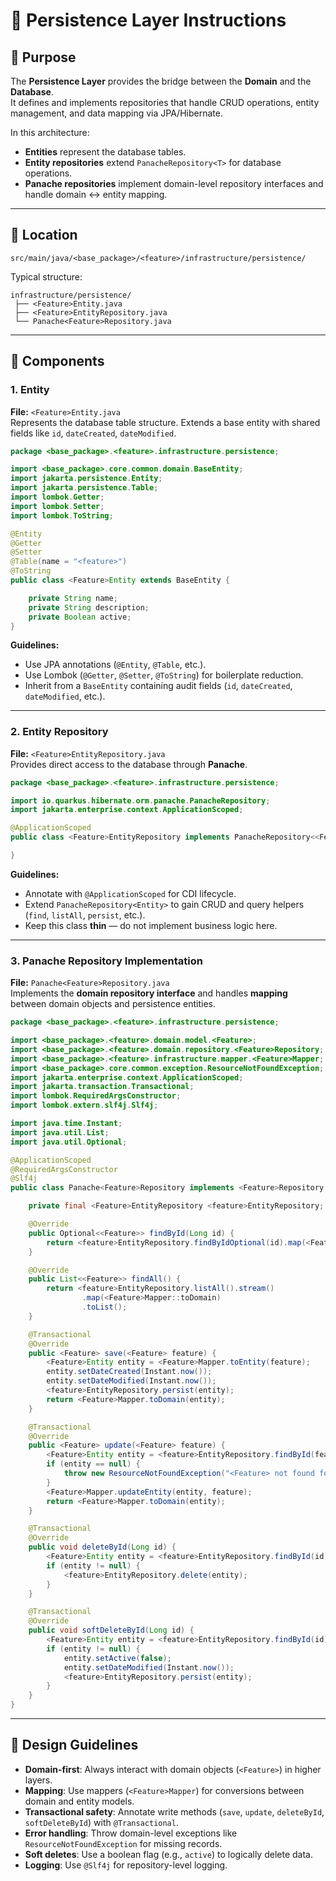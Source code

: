 # 🧱 Persistence Layer Instructions

## 🎯 Purpose
The **Persistence Layer** provides the bridge between the **Domain** and the **Database**.  
It defines and implements repositories that handle CRUD operations, entity management, and data mapping via JPA/Hibernate.

In this architecture:
- **Entities** represent the database tables.
- **Entity repositories** extend `PanacheRepository<T>` for database operations.
- **Panache repositories** implement domain-level repository interfaces and handle domain ↔ entity mapping.

---

## 📁 Location
```
src/main/java/<base_package>/<feature>/infrastructure/persistence/
```

Typical structure:
```
infrastructure/persistence/
 ├── <Feature>Entity.java
 ├── <Feature>EntityRepository.java
 └── Panache<Feature>Repository.java
```

---

## 🧩 Components

### 1. Entity
**File:** `<Feature>Entity.java`  
Represents the database table structure. Extends a base entity with shared fields like `id`, `dateCreated`, `dateModified`.

```java
package <base_package>.<feature>.infrastructure.persistence;

import <base_package>.core.common.domain.BaseEntity;
import jakarta.persistence.Entity;
import jakarta.persistence.Table;
import lombok.Getter;
import lombok.Setter;
import lombok.ToString;

@Entity
@Getter
@Setter
@Table(name = "<feature>")
@ToString
public class <Feature>Entity extends BaseEntity {

    private String name;
    private String description;
    private Boolean active;
}
```

**Guidelines:**
- Use JPA annotations (`@Entity`, `@Table`, etc.).
- Use Lombok (`@Getter`, `@Setter`, `@ToString`) for boilerplate reduction.
- Inherit from a `BaseEntity` containing audit fields (`id`, `dateCreated`, `dateModified`, etc.).

---

### 2. Entity Repository
**File:** `<Feature>EntityRepository.java`  
Provides direct access to the database through **Panache**.

```java
package <base_package>.<feature>.infrastructure.persistence;

import io.quarkus.hibernate.orm.panache.PanacheRepository;
import jakarta.enterprise.context.ApplicationScoped;

@ApplicationScoped
public class <Feature>EntityRepository implements PanacheRepository<<Feature>Entity> {

}
```

**Guidelines:**
- Annotate with `@ApplicationScoped` for CDI lifecycle.
- Extend `PanacheRepository<Entity>` to gain CRUD and query helpers (`find`, `listAll`, `persist`, etc.).
- Keep this class **thin** — do not implement business logic here.

---

### 3. Panache Repository Implementation
**File:** `Panache<Feature>Repository.java`  
Implements the **domain repository interface** and handles **mapping** between domain objects and persistence entities.

```java
package <base_package>.<feature>.infrastructure.persistence;

import <base_package>.<feature>.domain.model.<Feature>;
import <base_package>.<feature>.domain.repository.<Feature>Repository;
import <base_package>.<feature>.infrastructure.mapper.<Feature>Mapper;
import <base_package>.core.common.exception.ResourceNotFoundException;
import jakarta.enterprise.context.ApplicationScoped;
import jakarta.transaction.Transactional;
import lombok.RequiredArgsConstructor;
import lombok.extern.slf4j.Slf4j;

import java.time.Instant;
import java.util.List;
import java.util.Optional;

@ApplicationScoped
@RequiredArgsConstructor
@Slf4j
public class Panache<Feature>Repository implements <Feature>Repository {

    private final <Feature>EntityRepository <feature>EntityRepository;

    @Override
    public Optional<<Feature>> findById(Long id) {
        return <feature>EntityRepository.findByIdOptional(id).map(<Feature>Mapper::toDomain);
    }

    @Override
    public List<<Feature>> findAll() {
        return <feature>EntityRepository.listAll().stream()
                .map(<Feature>Mapper::toDomain)
                .toList();
    }

    @Transactional
    @Override
    public <Feature> save(<Feature> feature) {
        <Feature>Entity entity = <Feature>Mapper.toEntity(feature);
        entity.setDateCreated(Instant.now());
        entity.setDateModified(Instant.now());
        <feature>EntityRepository.persist(entity);
        return <Feature>Mapper.toDomain(entity);
    }

    @Transactional
    @Override
    public <Feature> update(<Feature> feature) {
        <Feature>Entity entity = <feature>EntityRepository.findById(feature.getId());
        if (entity == null) {
            throw new ResourceNotFoundException("<Feature> not found for id: " + feature.getId());
        }
        <Feature>Mapper.updateEntity(entity, feature);
        return <Feature>Mapper.toDomain(entity);
    }

    @Transactional
    @Override
    public void deleteById(Long id) {
        <Feature>Entity entity = <feature>EntityRepository.findById(id);
        if (entity != null) {
            <feature>EntityRepository.delete(entity);
        }
    }

    @Transactional
    @Override
    public void softDeleteById(Long id) {
        <Feature>Entity entity = <feature>EntityRepository.findById(id);
        if (entity != null) {
            entity.setActive(false);
            entity.setDateModified(Instant.now());
            <feature>EntityRepository.persist(entity);
        }
    }
}
```

---

## 🧠 Design Guidelines

- **Domain-first**: Always interact with domain objects (`<Feature>`) in higher layers.
- **Mapping**: Use mappers (`<Feature>Mapper`) for conversions between domain and entity models.
- **Transactional safety**: Annotate write methods (`save`, `update`, `deleteById`, `softDeleteById`) with `@Transactional`.
- **Error handling**: Throw domain-level exceptions like `ResourceNotFoundException` for missing records.
- **Soft deletes**: Use a boolean flag (e.g., `active`) to logically delete data.
- **Logging**: Use `@Slf4j` for repository-level logging.
